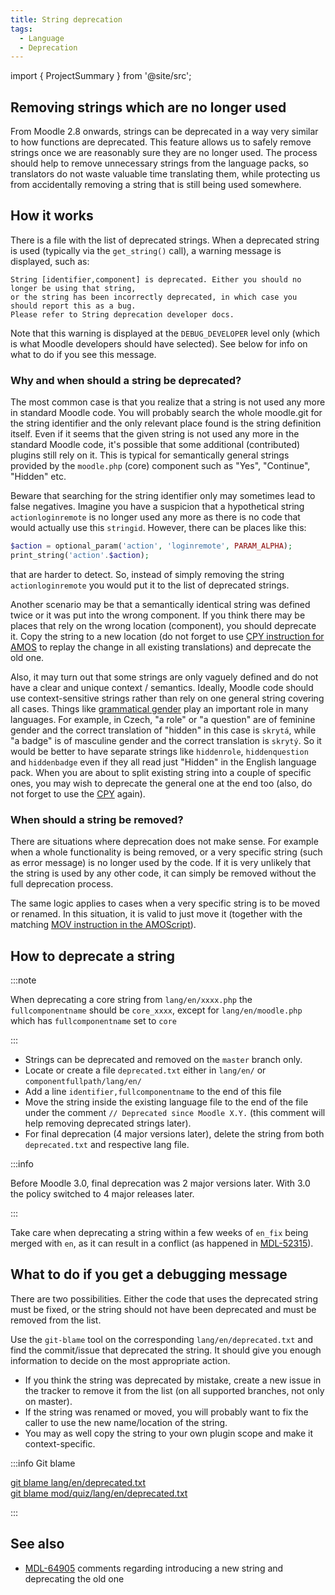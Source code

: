 ```yaml
---
title: String deprecation
tags:
  - Language
  - Deprecation
---
```


import { ProjectSummary } from '@site/src';

<ProjectSummary
    projectName="api/string-deprecation"
/>

## Removing strings which are no longer used

From Moodle 2.8 onwards, strings can be deprecated in a way very similar to how functions are  deprecated. This feature allows us to safely remove strings once we are reasonably sure they are no longer used. The process should help to remove unnecessary strings from the language packs, so translators do not waste valuable time  translating them, while protecting us from accidentally removing a string that is still being used somewhere.

## How it works

There is a file with the list of deprecated strings. When a deprecated string is used (typically via the `get_string()` call), a warning message is displayed, such as:

```
String [identifier,component] is deprecated. Either you should no longer be using that string,
or the string has been incorrectly deprecated, in which case you should report this as a bug.
Please refer to String deprecation developer docs.
```

Note that this warning is displayed at the `DEBUG_DEVELOPER` level only (which is what Moodle developers should have selected). See below for info on what to do if you see this message.

### Why and when should a string be deprecated?

The most common case is that you realize that a string is not used any more in standard Moodle code. You will probably search the whole moodle.git for the string identifier and the only relevant place found is the string definition itself. Even if it seems that the given string is not used any more in the standard Moodle code, it's possible that some additional (contributed) plugins still rely on it. This is typical for semantically general strings provided by the `moodle.php` (core) component such as "Yes", "Continue", "Hidden" etc.

Beware that searching for the string identifier only may sometimes lead to false negatives. Imagine you have a suspicion that a hypothetical string `actionloginremote` is no longer used any more as there is no code that would actually use this `stringid`. However, there can be places like this:

```php
$action = optional_param('action', 'loginremote', PARAM_ALPHA);
print_string('action'.$action);
```

that are harder to detect. So, instead of simply removing the string `actionloginremote` you would put it to the list of deprecated strings.

Another scenario may be that a semantically identical string was defined twice or it was put into the wrong component. If you think there may be places that rely on the wrong location (component), you should deprecate it. Copy the string to a new location (do not forget to use [CPY instruction for AMOS](./amos.md) to replay the change in all existing translations) and deprecate the old one.

Also, it may turn out that some strings are only vaguely defined and do not have a clear and unique context / semantics. Ideally, Moodle code should use context-sensitive strings rather than rely on one general string covering all cases. Things like [grammatical gender](http://en.wikipedia.org/wiki/Grammatical_gender) play an important role in many languages. For example, in Czech, "a role" or "a question" are of feminine gender and the correct translation of "hidden" in this case is `skrytá`, while "a badge" is of masculine gender and the correct translation is `skrytý`. So it would be better to have separate strings like `hiddenrole`, `hiddenquestion` and `hiddenbadge` even if they all read just "Hidden" in the English language pack. When you are about to split existing string into a couple of specific ones, you may wish to deprecate the general one at the end too (also, do not forget to use the [CPY](./amos.md) again).

### When should a string be removed?

There are situations where deprecation does not make sense. For example when a whole functionality is being removed, or a very specific string (such as error message) is no longer used by the code. If it is very unlikely that the string is used by any other code, it can simply be removed without the full deprecation process.

The same logic applies to cases when a very specific string is to be moved or renamed. In this situation, it is valid to just move it (together with the matching [MOV instruction in the AMOScript](./amos.md)).

## How to deprecate a string

:::note

When deprecating a core string from `lang/en/xxxx.php` the `fullcomponentname` should be `core_xxxx`, except for `lang/en/moodle.php` which has `fullcomponentname` set to `core`

:::

- Strings can be deprecated and removed on the `master` branch only.
- Locate or create a file `deprecated.txt` either in `lang/en/` or `componentfullpath/lang/en/`
- Add a line `identifier,fullcomponentname` to the end of this file
- Move the string inside the existing language file to the end of the file under the comment `// Deprecated since Moodle X.Y.` (this comment will help removing deprecated strings later).
- For final deprecation (4 major versions later), delete the string from both `deprecated.txt` and respective lang file.

:::info

Before Moodle 3.0, final deprecation was 2 major versions later. With 3.0 the policy switched to 4 major releases later.

:::

Take care when deprecating a string within a few weeks of `en_fix` being merged with `en`, as it can result in a conflict (as happened in [MDL-52315](https://tracker.moodle.org/browse/MDL-52315)).

## What to do if you get a debugging message

There are two possibilities. Either the code that uses the deprecated string must be fixed, or the string should not have been deprecated and must be removed from the list.

Use the `git-blame` tool on the corresponding `lang/en/deprecated.txt` and find the commit/issue that deprecated the string. It should give you enough information to decide on the most appropriate action.

- If you think the string was deprecated by mistake, create a new issue in the tracker to remove it from the list (on all supported branches, not only on master).
- If the string was renamed or moved, you will probably want to fix the caller to use the new name/location of the string.
- You may as well copy the string to your own plugin scope and make it context-specific.

:::info Git blame

[git blame lang/en/deprecated.txt](https://github.com/moodle/moodle/blame/master/lang/en/deprecated.txt)<br/>
[git blame mod/quiz/lang/en/deprecated.txt](https://github.com/moodle/moodle/blame/master/mod/quiz/lang/en/deprecated.txt)

:::

## See also

- [MDL-64905](https://tracker.moodle.org/browse/MDL-64905) comments regarding introducing a new string and deprecating the old one
